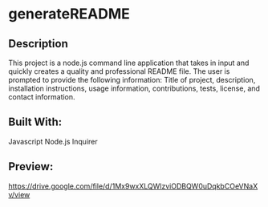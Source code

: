 # generateREADME

## Description

This project is a node.js command line application that takes in input and quickly creates a quality and professional README file. The user is prompted to provide the following information: Title of project, description, installation instructions, usage information, contributions, tests, license, and contact information. 

## Built With:

Javascript
Node.js
Inquirer

## Preview:

https://drive.google.com/file/d/1Mx9wxXLQWlzviODBQW0uDqkbCOeVNaXv/view
